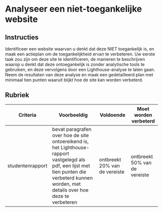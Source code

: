 # Analyseer een niet-toegankelijke website

## Instructies

Identificeer een website waarvan u denkt dat deze NIET toegankelijk is, en maak een actieplan om de toegankelijkheid ervan te verbeteren. Uw eerste taak zou zijn om deze site te identificeren, de manieren te beschrijven waarop u denkt dat deze ontoegankelijk is zonder analytische tools te gebruiken, en deze vervolgens door een Lighthouse-analyse te laten gaan. Neem de resultaten van deze analyse en maak een gedetailleerd plan met minimaal tien punten waaruit blijkt hoe de site kan worden verbeterd.

## Rubriek

| Criteria         | Voorbeeldig                                                                                                                                                                                  | Voldoende                     | Moet worden verbeterd         |
| ---------------- | -------------------------------------------------------------------------------------------------------------------------------------------------------------------------------------------- | ----------------------------- | ----------------------------- |
| studentenrapport | bevat paragrafen over hoe de site ontoereikend is, het Lighthouse-rapport vastgelegd als pdf, een lijst met tien punten die verbeterd kunnen worden, met details over hoe deze te verbeteren | ontbreekt 20% van de vereiste | ontbreekt 50% van de vereiste |
